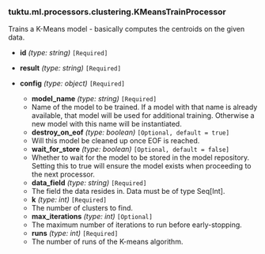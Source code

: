 ### tuktu.ml.processors.clustering.KMeansTrainProcessor
Trains a K-Means model - basically computes the centroids on the given data.

  * **id** *(type: string)* `[Required]`

  * **result** *(type: string)* `[Required]`

  * **config** *(type: object)* `[Required]`

    * **model_name** *(type: string)* `[Required]`
    - Name of the model to be trained. If a model with that name is already available, that model will be used for additional training. Otherwise a new model with this name will be instantiated.

    * **destroy_on_eof** *(type: boolean)* `[Optional, default = true]`
    - Will this model be cleaned up once EOF is reached.

    * **wait_for_store** *(type: boolean)* `[Optional, default = false]`
    - Whether to wait for the model to be stored in the model repository. Setting this to true will ensure the model exists when proceeding to the next processor.

    * **data_field** *(type: string)* `[Required]`
    - The field the data resides in. Data must be of type Seq[Int].

    * **k** *(type: int)* `[Required]`
    - The number of clusters to find.

    * **max_iterations** *(type: int)* `[Optional]`
    - The maximum number of iterations to run before early-stopping.

    * **runs** *(type: int)* `[Required]`
    - The number of runs of the K-means algorithm.

